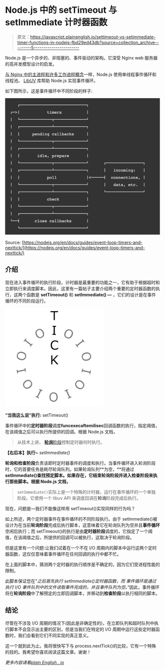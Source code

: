 # Node.js 中的 setTimeout 与 setImmediate 计时器函数

> 原文：<https://javascript.plainenglish.io/settimeout-vs-setimmediate-timer-functions-in-nodejs-fbd29ed43db?source=collection_archive---------5----------------------->

Node.js 是一个异步的、非阻塞的、事件驱动的架构。它深受 Nginx web 服务器的高并发模型设计的启发。

[与 Nginx 中的主进程和许多工作进程概念](https://www.nginx.com/blog/inside-nginx-how-we-designed-for-performance-scale/)一样，Node.js 使用单线程事件循环和线程池。 [LibUV](https://libuv.org/) 库帮助 Node.js 实现事件循环。

如下图所示，这是事件循环中不同阶段的样子:

![](img/2ac3acc08cbd3d8a9839e8ecd125959e.png)

Source: [https://nodejs.org/en/docs/guides/event-loop-timers-and-nexttick/](https://nodejs.org/en/docs/guides/event-loop-timers-and-nexttick/)

## 介绍

现在进入事件循环的执行阶段，计时器是最重要的功能之一，它有助于根据超时和立即执行来调度脚本。因此，这里有一篇帖子主要介绍两个重要的定时器函数的执行，这两个函数是 **setTimeout()** 和 **setImmediate() —** ，它们的设计是在事件循环的不同阶段运行。

![](img/bda7dafc38b23f4168f0a8826c72b57a.png)

**“当我这么说”执行:** setTimeout()

事件循环中的**定时器阶段**调度**funcexecaftemilisec**回调函数的执行，指定阈值，在该阈值之后可以执行所提供的回调。根据 Node.js 文档，

> 从技术上讲， [**轮询**阶段](https://nodejs.org/en/docs/guides/event-loop-timers-and-nexttick/#poll)控制定时器何时执行。

**【右后本】执行~** *setImmediate()*

**轮询和检查阶段**负责该即时定时器事件的调度和执行。当事件循环进入轮询阶段时，它的首要任务是耗尽轮询队列。如果轮询队列**为空，**将通过 **setImmediate()查找预定脚本。如果存在，它结束轮询阶段并进入检查阶段来执行那些脚本。根据 Node.js 文档，**

> `setImmediate()`实际上是一个特殊的计时器，运行在事件循环的一个单独阶段。它使用一个 libuv API 来调度回调在**轮询**阶段完成后执行。

现在，问题是—我们不能像这样用 setTimeout()实现同样的行为吗？

如上所述，两个定时器事件在事件循环的不同阶段执行。由于 setImmediate()被设计为在当前**轮询阶段**完成后执行脚本，这意味着它在轮询队列为空并且**事件循环**空闲后执行；而 setTimeout()的执行是由**定时器阶段**调度的，它指定了一个阈值，在该阈值之后，所提供的回调可以被执行，这取决于轮询阶段。

但是这里有一个问题:让我们试着在一个不在 I/O 周期内的脚本中运行这两个定时器函数，这仅仅意味着事件循环在任何回调的执行中都不忙。

在上面的脚本中，猜测两个定时器的执行顺序是不确定的，因为它们受进程性能的限制。

此脚本保证您在"*之后首先执行 setImmediate()定时器函数，而* *事件循环是通过执行 I/O 事件队列中的文件读取事件完成的，并且事件队列为空。*”因此，事件循环将在**轮询阶段**中了解预定的立即回调脚本，并移动到**检查阶段**以执行相同的脚本。

## 结论

尽管在不涉及 I/O 周期的情况下(因此是非确定性的)，在立即队列和超时队列中执行脚本不会显示出主要的区别，但是当我们在特定的 I/O 周期中运行这些定时器函数时，我们会看到它们不同实现的真正意义。

这一个就到此为止。我将很快写下与 process.nextTick()的比较，它有一个特殊的目的。我希望你喜欢阅读这篇文章。谢谢！

*更多内容请看*[*plain English . io*](http://plainenglish.io/)